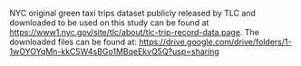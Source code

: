 NYC original green taxi trips dataset publicly released by TLC and downloaded to be used on this study can be found at https://www1.nyc.gov/site/tlc/about/tlc-trip-record-data.page.
The downloaded files can be found at: https://drive.google.com/drive/folders/1-1wOYOYqMn-kkC5W4sBGo1MBqeEkvQ5Q?usp=sharing